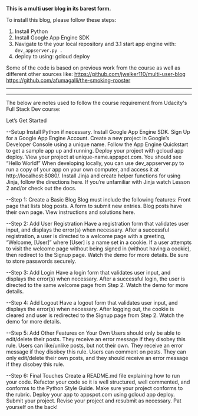 <b>This is a multi user blog in its barest form.</b>

To install this blog, please follow these steps:

1. Install Python
2. Install Google App Engine SDK
3. Navigate to the your local repository and
3.1 start app engine with: <code>dev_appserver.py .</code>
4. deploy to using: gcloud deploy


Some of the code is based on previous work from the course as well as different other sources like:
https://github.com/jwelker110/multi-user-blog
https://github.com/afumagalli/the-smoking-rooster

--------------------------
--------------------------

The below are notes used to follow the course requirement from Udacity's Full Stack Dev course:


Let’s Get Started

--Setup
Install Python if necessary.
Install Google App Engine SDK.
Sign Up for a Google App Engine Account.
Create a new project in Google’s Developer Console using a unique name.
Follow the App Engine Quickstart to get a sample app up and running.
Deploy your project with gcloud app deploy.
View your project at unique-name.appspot.com.
You should see “Hello World!”
When developing locally, you can use dev_appserver.py to run a copy of your app on your own computer, and access it at http://localhost:8080/.
Install Jinja and create helper functions for using Jinja, follow the directions here.
If you’re unfamiliar with Jinja watch Lesson 2 and/or check out the docs.

--Step 1: Create a Basic Blog
Blog must include the following features:
Front page that lists blog posts.
A form to submit new entries.
Blog posts have their own page.
View instructions and solutions here.

--Step 2: Add User Registration
Have a registration form that validates user input, and displays the error(s) when necessary.
After a successful registration, a user is directed to a welcome page with a greeting, “Welcome, [User]” where [User] is a name set in a cookie.
If a user attempts to visit the welcome page without being signed in (without having a cookie), then redirect to the Signup page.
Watch the demo for more details.
Be sure to store passwords securely.

--Step 3: Add Login
Have a login form that validates user input, and displays the error(s) when necessary.
After a successful login, the user is directed to the same welcome page from Step 2.
Watch the demo for more details.

--Step 4: Add Logout
Have a logout form that validates user input, and displays the error(s) when necessary.
After logging out, the cookie is cleared and user is redirected to the Signup page from Step 2.
Watch the demo for more details.

--Step 5: Add Other Features on Your Own
Users should only be able to edit/delete their posts. They receive an error message if they disobey this rule.
Users can like/unlike posts, but not their own. They receive an error message if they disobey this rule.
Users can comment on posts. They can only edit/delete their own posts, and they should receive an error message if they disobey this rule.

--Step 6: Final Touches
Create a README.md file explaining how to run your code.
Refactor your code so it is well structured, well commented, and conforms to the Python Style Guide.
Make sure your project conforms to the rubric.
Deploy your app to appspot.com using gcloud app deploy.
Submit your project.
Revise your project and resubmit as necessary.
Pat yourself on the back!
